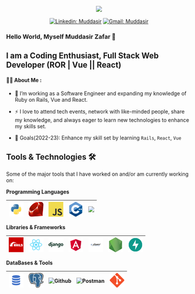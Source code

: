 <p align="center">
  <img src='https://github.com/Zain-Bin-Arshad/Zain-Bin-Arshad/assets/49767636/ebf52e22-c8b6-4182-a22a-0da1e039164f'>
  <div align="center">

  [![Linkedin: Muddasir](https://img.shields.io/badge/-Muddasir-blue?style=flat-square&logo=Linkedin&logoColor=white)](https://www.linkedin.com/in/maddyz/)
  [![Gmail: Muddasir](https://img.shields.io/badge/-Gmail-yellow?logo=gmail)](mailto:zafarmuddasir786@gmail.com)
  </div>
</p>

### Hello World, Myself Muddasir Zafar 👋

## I am a Coding Enthusiast, Full Stack Web Developer (ROR | Vue || React)

#### :man_technologist: About Me :

- :telescope: I’m working as a Software Engineer and expanding my knowledge of Ruby on Rails, Vue and React.



- :zap: I love to attend tech events, network with like-minded people, share my knowledge, and always eager to learn new technologies to enhance my skills set.

- 🥅  Goals(2022-23): Enhance my skill set by learning `Rails`, `React`, `Vue`

## Tools & Technologies 🛠️
Some of the major tools that I have worked on and/or am currently working on:

**Programming Languages**

<img src="https://raw.githubusercontent.com/github/explore/master/topics/python/python.png" width="40px"> | <img src="https://raw.githubusercontent.com/github/explore/master/topics/ruby/ruby.png" width="40px"> | <img src="https://raw.githubusercontent.com/github/explore/master/topics/javascript/javascript.png" width="40px"> | <img src="https://github.com/devicons/devicon/blob/master/icons/cplusplus/cplusplus-original.svg" width="40px"> | <img src="https://www.vectorlogo.zone/logos/typescriptlang/typescriptlang-ar21.svg" width="40px">
|--|--|--|--|--|

**Libraries & Frameworks**

<img src="https://raw.githubusercontent.com/github/explore/master/topics/rails/rails.png" width="40px"> | <img src="https://raw.githubusercontent.com/github/explore/master/topics/react/react.png" width="40px"> | <img src="https://raw.githubusercontent.com/github/explore/master/topics/django/django.png" width="40px"> | <img src="https://raw.githubusercontent.com/github/explore/master/topics/angular/angular.png" width="40px"> | <img src="https://raw.githubusercontent.com/github/explore/master/topics/jquery/jquery.png" width="40px"> | <img src="https://raw.githubusercontent.com/github/explore/master/topics/nodejs/nodejs.png" width="40px"> | <img src="https://raw.githubusercontent.com/github/explore/master/topics/fastapi/fastapi.png" width="40px">
|--|--|--|--|--|--|--|

**DataBases & Tools**

<img title="SQL" alt="SQL" width="40px" src="https://raw.githubusercontent.com/github/explore/master/topics/sql/sql.png"> | <img title="Postgres" alt="Postgres" width="40px" src="https://raw.githubusercontent.com/github/explore/master/topics/postgresql/postgresql.png"> | <img src="https://www.vectorlogo.zone/logos/github/github-ar21.svg" title="Github"  alt="Github" width="100"> | <img src="https://www.vectorlogo.zone/logos/getpostman/getpostman-icon.svg" title="Postman"  alt="Postman" width="40"> | <img src="https://github.com/devicons/devicon/blob/master/icons/git/git-original.svg" title="Git"  alt="Git" width="40">
|--|--|--|--|--|

